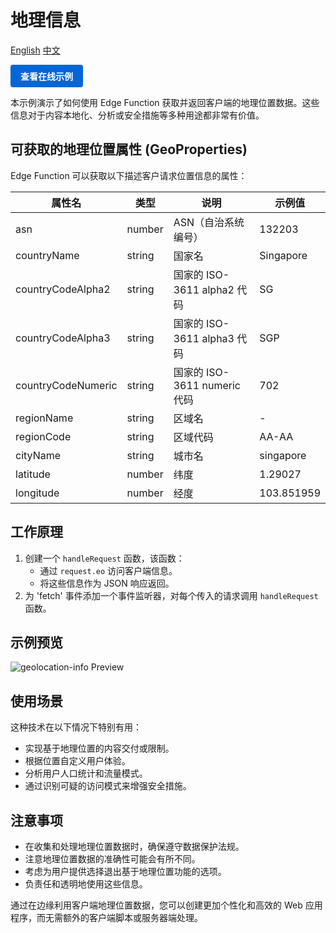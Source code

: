 # 地理信息

<div align="left">
  <a title="English" href="README.md">English</a>
  <a title="中文" href="README.zh-CN.md">中文</a>
</div>

<a href="https://edgeone.ai/developer/examples/hub-obtainingclientipaddress" style="display: inline-block; background-color: #0366d6; color: white; padding: 8px 16px; text-decoration: none; border-radius: 4px; font-weight: bold;">查看在线示例</a>

本示例演示了如何使用 Edge Function 获取并返回客户端的地理位置数据。这些信息对于内容本地化、分析或安全措施等多种用途都非常有价值。

## 可获取的地理位置属性 (GeoProperties)

Edge Function 可以获取以下描述客户请求位置信息的属性：

| 属性名 | 类型 | 说明 | 示例值 |
|--------|------|------|--------|
| asn | number | ASN（自治系统编号） | 132203 |
| countryName | string | 国家名 | Singapore |
| countryCodeAlpha2 | string | 国家的 ISO-3611 alpha2 代码 | SG |
| countryCodeAlpha3 | string | 国家的 ISO-3611 alpha3 代码 | SGP |
| countryCodeNumeric | string | 国家的 ISO-3611 numeric 代码 | 702 |
| regionName | string | 区域名 | - |
| regionCode | string | 区域代码 | AA-AA |
| cityName | string | 城市名 | singapore |
| latitude | number | 纬度 | 1.29027 |
| longitude | number | 经度 | 103.851959 |

## 工作原理

1. 创建一个 `handleRequest` 函数，该函数：
   - 通过 `request.eo` 访问客户端信息。
   - 将这些信息作为 JSON 响应返回。
2. 为 'fetch' 事件添加一个事件监听器，对每个传入的请求调用 `handleRequest` 函数。

## 示例预览

![geolocation-info Preview](../assets/images/geolocation-info.avif)

## 使用场景

这种技术在以下情况下特别有用：

- 实现基于地理位置的内容交付或限制。
- 根据位置自定义用户体验。
- 分析用户人口统计和流量模式。
- 通过识别可疑的访问模式来增强安全措施。

## 注意事项

- 在收集和处理地理位置数据时，确保遵守数据保护法规。
- 注意地理位置数据的准确性可能会有所不同。
- 考虑为用户提供选择退出基于地理位置功能的选项。
- 负责任和透明地使用这些信息。

通过在边缘利用客户端地理位置数据，您可以创建更加个性化和高效的 Web 应用程序，而无需额外的客户端脚本或服务器端处理。
